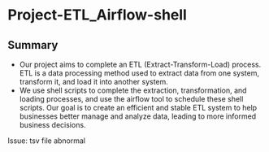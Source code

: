 # Project-ETL_Airflow-shell
## Summary
* Our project aims to complete an ETL (Extract-Transform-Load) process. ETL is a data processing method used to extract data from one system, transform it, and load it into another system. 
* We use shell scripts to complete the extraction, transformation, and loading processes, and use the airflow tool to schedule these shell scripts. Our goal is to create an efficient and stable ETL system to help businesses better manage and analyze data, leading to more informed business decisions.


Issue: tsv file abnormal
